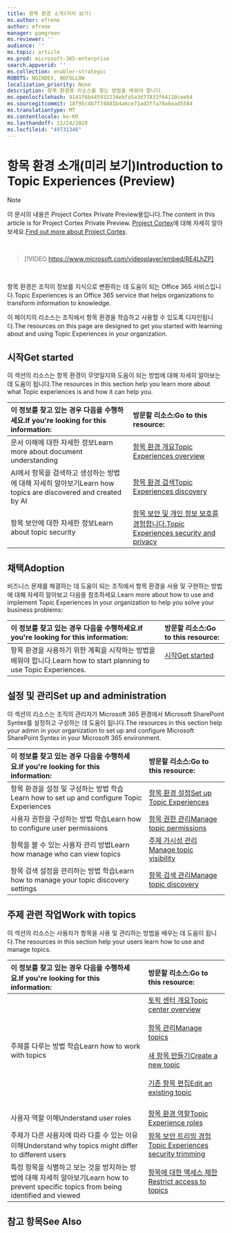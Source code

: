 ```yaml
---
title: 항목 환경 소개(미리 보기)
ms.author: efrene
author: efrene
manager: pamgreen
ms.reviewer: ''
audience: ''
ms.topic: article
ms.prod: microsoft-365-enterprise
search.appverid: ''
ms.collection: enabler-strategic
ROBOTS: NOINDEX, NOFOLLOW
localization_priority: None
description: 항목 환경용 리소스를 찾는 방법을 배워야 합니다.
ms.openlocfilehash: 9141f6b445932234ebfa5a3d77833f64110ceeb4
ms.sourcegitcommit: 18f95c4b7f74881b4a6ce71ad2ffa78a6ead5584
ms.translationtype: MT
ms.contentlocale: ko-KR
ms.lasthandoff: 12/24/2020
ms.locfileid: "49731346"
---
```

# <a name="introduction-to-topic-experiences-preview"></a><span data-ttu-id="2d9e0-103">항목 환경 소개(미리 보기)</span><span class="sxs-lookup"><span data-stu-id="2d9e0-103">Introduction to Topic Experiences (Preview)</span></span>

> [!Note] 
> <span data-ttu-id="2d9e0-104">이 문서의 내용은 Project Cortex Private Preview용입니다.</span><span class="sxs-lookup"><span data-stu-id="2d9e0-104">The content in this article is for Project Cortex Private Preview.</span></span> <span data-ttu-id="2d9e0-105">[Project Cortex](https://aka.ms/projectcortex)에 대해 자세히 알아보세요.</span><span class="sxs-lookup"><span data-stu-id="2d9e0-105">[Find out more about Project Cortex](https://aka.ms/projectcortex).</span></span>

</br>

> [!VIDEO https://www.microsoft.com/videoplayer/embed/RE4LhZP]  

</br>


<span data-ttu-id="2d9e0-106">항목 환경은 조직이 정보를 지식으로 변환하는 데 도움이 되는 Office 365 서비스입니다.</span><span class="sxs-lookup"><span data-stu-id="2d9e0-106">Topic Experiences is an Office 365 service that helps organizations to transform information to knowledge.</span></span>

<span data-ttu-id="2d9e0-107">이 페이지의 리소스는 조직에서 항목 환경을 학습하고 사용할 수 있도록 디자인됩니다.</span><span class="sxs-lookup"><span data-stu-id="2d9e0-107">The resources on this page are designed to get you started with learning about and using Topic Experiences in your organization.</span></span>

## <a name="get-started"></a><span data-ttu-id="2d9e0-108">시작</span><span class="sxs-lookup"><span data-stu-id="2d9e0-108">Get started</span></span>

<span data-ttu-id="2d9e0-109">이 섹션의 리소스는 항목 환경이 무엇일지와 도움이 되는 방법에 대해 자세히 알아보는 데 도움이 됩니다.</span><span class="sxs-lookup"><span data-stu-id="2d9e0-109">The resources in this section help you learn more about what Topic experiences is and how it can help you.</span></span>

| <span data-ttu-id="2d9e0-110">이 정보를 찾고 있는 경우 다음을 수행하세요.</span><span class="sxs-lookup"><span data-stu-id="2d9e0-110">If you're looking for this information:</span></span> | <span data-ttu-id="2d9e0-111">방문할 리소스:</span><span class="sxs-lookup"><span data-stu-id="2d9e0-111">Go to this resource:</span></span> |
|:-----|:-----|
|<span data-ttu-id="2d9e0-112">문서 이해에 대한 자세한 정보</span><span class="sxs-lookup"><span data-stu-id="2d9e0-112">Learn more about document understanding</span></span>|[<span data-ttu-id="2d9e0-113">항목 환경 개요</span><span class="sxs-lookup"><span data-stu-id="2d9e0-113">Topic Experiences overview</span></span>](topic-experiences-overview.md)|
|<span data-ttu-id="2d9e0-114">AI에서 항목을 검색하고 생성하는 방법에 대해 자세히 알아보기</span><span class="sxs-lookup"><span data-stu-id="2d9e0-114">Learn how topics are discovered and created by AI</span></span>|[<span data-ttu-id="2d9e0-115">항목 환경 검색</span><span class="sxs-lookup"><span data-stu-id="2d9e0-115">Topic Experiences discovery</span></span>](topic-experiences-discovery.md)|
|<span data-ttu-id="2d9e0-116">항목 보안에 대한 자세한 정보</span><span class="sxs-lookup"><span data-stu-id="2d9e0-116">Learn about topic security</span></span>|[<span data-ttu-id="2d9e0-117">항목 보안 및 개인 정보 보호를 경험합니다.</span><span class="sxs-lookup"><span data-stu-id="2d9e0-117">Topic Experiences security and privacy</span></span>](topic-experiences-security-privacy.md)|


## <a name="adoption"></a><span data-ttu-id="2d9e0-118">채택</span><span class="sxs-lookup"><span data-stu-id="2d9e0-118">Adoption</span></span>

<span data-ttu-id="2d9e0-119">비즈니스 문제를 해결하는 데 도움이 되는 조직에서 항목 환경을 사용 및 구현하는 방법에 대해 자세히 알아보고 다음을 참조하세요.</span><span class="sxs-lookup"><span data-stu-id="2d9e0-119">Learn more about how to use and implement Topic Experiences in your organization to help you solve your business problems:</span></span> 

| <span data-ttu-id="2d9e0-120">이 정보를 찾고 있는 경우 다음을 수행하세요.</span><span class="sxs-lookup"><span data-stu-id="2d9e0-120">If you're looking for this information:</span></span> | <span data-ttu-id="2d9e0-121">방문할 리소스:</span><span class="sxs-lookup"><span data-stu-id="2d9e0-121">Go to this resource:</span></span> |
|:-----|:-----|
|<span data-ttu-id="2d9e0-122">항목 환경을 사용하기 위한 계획을 시작하는 방법을 배워야 합니다.</span><span class="sxs-lookup"><span data-stu-id="2d9e0-122">Learn how to start planning to use Topic Experiences.</span></span> |[<span data-ttu-id="2d9e0-123">시작</span><span class="sxs-lookup"><span data-stu-id="2d9e0-123">Get started</span></span>](topics-adoption-getstarted.md)<br><br>|  

## <a name="set-up-and-administration"></a><span data-ttu-id="2d9e0-124">설정 및 관리</span><span class="sxs-lookup"><span data-stu-id="2d9e0-124">Set up and administration</span></span>

<span data-ttu-id="2d9e0-125">이 섹션의 리소스는 조직의 관리자가 Microsoft 365 환경에서 Microsoft SharePoint Syntex를 설정하고 구성하는 데 도움이 됩니다.</span><span class="sxs-lookup"><span data-stu-id="2d9e0-125">The resources in this section help your admin in your organization to set up and configure Microsoft SharePoint Syntex in your Microsoft 365 environment.</span></span>

| <span data-ttu-id="2d9e0-126">이 정보를 찾고 있는 경우 다음을 수행하세요.</span><span class="sxs-lookup"><span data-stu-id="2d9e0-126">If you're looking for this information:</span></span> | <span data-ttu-id="2d9e0-127">방문할 리소스:</span><span class="sxs-lookup"><span data-stu-id="2d9e0-127">Go to this resource:</span></span> |
|:-----|:-----|
|<span data-ttu-id="2d9e0-128">항목 환경을 설정 및 구성하는 방법 학습</span><span class="sxs-lookup"><span data-stu-id="2d9e0-128">Learn how to set up and configure Topic Experiences</span></span>|[<span data-ttu-id="2d9e0-129">항목 환경 설정</span><span class="sxs-lookup"><span data-stu-id="2d9e0-129">Set up Topic Experiences</span></span>](set-up-topic-experiences.md)|
|<span data-ttu-id="2d9e0-130">사용자 권한을 구성하는 방법 학습</span><span class="sxs-lookup"><span data-stu-id="2d9e0-130">Learn how to configure user permissions</span></span>|[<span data-ttu-id="2d9e0-131">항목 권한 관리</span><span class="sxs-lookup"><span data-stu-id="2d9e0-131">Manage topic permissions</span></span>](topic-experiences-user-permissions.md)|
|<span data-ttu-id="2d9e0-132">항목을 볼 수 있는 사용자 관리 방법</span><span class="sxs-lookup"><span data-stu-id="2d9e0-132">Learn how manage who can view topics</span></span>|[<span data-ttu-id="2d9e0-133">주제 가시성 관리</span><span class="sxs-lookup"><span data-stu-id="2d9e0-133">Manage topic visibility</span></span>](topic-experiences-knowledge-rules.md)|
|<span data-ttu-id="2d9e0-134">항목 검색 설정을 관리하는 방법 학습</span><span class="sxs-lookup"><span data-stu-id="2d9e0-134">Learn how to manage your topic discovery settings</span></span>|[<span data-ttu-id="2d9e0-135">항목 검색 관리</span><span class="sxs-lookup"><span data-stu-id="2d9e0-135">Manage topic discovery</span></span>](topic-experiences-discovery.md)|

## <a name="work-with-topics"></a><span data-ttu-id="2d9e0-136">주제 관련 작업</span><span class="sxs-lookup"><span data-stu-id="2d9e0-136">Work with topics</span></span>

<span data-ttu-id="2d9e0-137">이 섹션의 리소스는 사용자가 항목을 사용 및 관리하는 방법을 배우는 데 도움이 됩니다.</span><span class="sxs-lookup"><span data-stu-id="2d9e0-137">The resources in this section help your users learn how to use and manage topics.</span></span>

| <span data-ttu-id="2d9e0-138">이 정보를 찾고 있는 경우 다음을 수행하세요.</span><span class="sxs-lookup"><span data-stu-id="2d9e0-138">If you're looking for this information:</span></span> | <span data-ttu-id="2d9e0-139">방문할 리소스:</span><span class="sxs-lookup"><span data-stu-id="2d9e0-139">Go to this resource:</span></span> |
|:-----|:-----|
|<span data-ttu-id="2d9e0-140">주제를 다루는 방법 학습</span><span class="sxs-lookup"><span data-stu-id="2d9e0-140">Learn how to work with topics</span></span>|[<span data-ttu-id="2d9e0-141">토픽 센터 개요</span><span class="sxs-lookup"><span data-stu-id="2d9e0-141">Topic center overview</span></span>](topic-center-overview.md)<br><br>[<span data-ttu-id="2d9e0-142">항목 관리</span><span class="sxs-lookup"><span data-stu-id="2d9e0-142">Manage topics</span></span>](manage-topics.md)<br><br>[<span data-ttu-id="2d9e0-143">새 항목 만들기</span><span class="sxs-lookup"><span data-stu-id="2d9e0-143">Create a new topic</span></span>](create-a-topic.md)<br><br>[<span data-ttu-id="2d9e0-144">기존 항목 편집</span><span class="sxs-lookup"><span data-stu-id="2d9e0-144">Edit an existing topic</span></span>](edit-a-topic.md)<br><br>|
|<span data-ttu-id="2d9e0-145">사용자 역할 이해</span><span class="sxs-lookup"><span data-stu-id="2d9e0-145">Understand user roles</span></span>|[<span data-ttu-id="2d9e0-146">항목 환경 역할</span><span class="sxs-lookup"><span data-stu-id="2d9e0-146">Topic Experience roles</span></span>](topic-experiences-roles.md)|
|<span data-ttu-id="2d9e0-147">주제가 다른 사용자에 따라 다를 수 있는 이유 이해</span><span class="sxs-lookup"><span data-stu-id="2d9e0-147">Understand why topics might differ to different users</span></span>|[<span data-ttu-id="2d9e0-148">항목 보안 트리밍 경험</span><span class="sxs-lookup"><span data-stu-id="2d9e0-148">Topic Experiences security trimming</span></span>](topic-experiences-security-trimming.md)|
|<span data-ttu-id="2d9e0-149">특정 항목을 식별하고 보는 것을 방지하는 방법에 대해 자세히 알아보기</span><span class="sxs-lookup"><span data-stu-id="2d9e0-149">Learn how to prevent specific topics from being identified and viewed</span></span>|[<span data-ttu-id="2d9e0-150">항목에 대한 액세스 제한</span><span class="sxs-lookup"><span data-stu-id="2d9e0-150">Restrict access to topics</span></span>](restrict-access-to-topics.md)|



## <a name="see-also"></a><span data-ttu-id="2d9e0-151">참고 항목</span><span class="sxs-lookup"><span data-stu-id="2d9e0-151">See Also</span></span>
